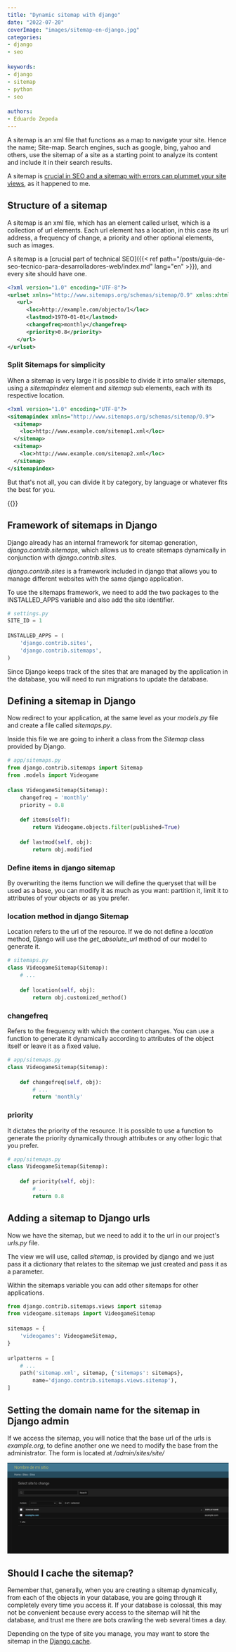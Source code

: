 ```yaml
---
title: "Dynamic sitemap with django"
date: "2022-07-20"
coverImage: "images/sitemap-en-django.jpg"
categories:
- django
- seo

keywords:
- django
- sitemap
- python
- seo

authors:
- Eduardo Zepeda
---
```


A sitemap is an xml file that functions as a map to navigate your site. Hence the name; Site-map. Search engines, such as google, bing, yahoo and others, use the sitemap of a site as a starting point to analyze its content and include it in their search results. 

A sitemap is [crucial in SEO and a sitemap with errors can plummet your site views](/en/my-technical-seo-mistakes-when-i-migrated-my-site-from-wordpress/), as it happened to me.

## Structure of a sitemap

A sitemap is an xml file, which has an element called urlset, which is a collection of url elements. Each url element has a location, in this case its url address, a frequency of change, a priority and other optional elements, such as images. 

A sitemap is a [crucial part of technical SEO]({{< ref path="/posts/guia-de-seo-tecnico-para-desarrolladores-web/index.md" lang="en" >}}), and every site should have one.

```xml
<?xml version="1.0" encoding="UTF-8"?>
<urlset xmlns="http://www.sitemaps.org/schemas/sitemap/0.9" xmlns:xhtml="http://www.w3.org/1999/xhtml">
   <url>
      <loc>http://example.com/objecto/1</loc>
      <lastmod>1970-01-01</lastmod>
      <changefreq>monthly</changefreq>
      <priority>0.8</priority>
   </url>
</urlset>
```

### Split Sitemaps for simplicity

When a sitemap is very large it is possible to divide it into smaller sitemaps, using a _sitemapindex_ element and _sitemap_ sub elements, each with its respective location.

```xml
<?xml version="1.0" encoding="UTF-8"?>
<sitemapindex xmlns="http://www.sitemaps.org/schemas/sitemap/0.9">
  <sitemap>
    <loc>http://www.example.com/sitemap1.xml</loc>
  </sitemap>
  <sitemap>
    <loc>http://www.example.com/sitemap2.xml</loc>
  </sitemap>
</sitemapindex>
```

But that's not all, you can divide it by category, by language or whatever fits the best for you.

{{<ad>}}

## Framework of sitemaps in Django

Django already has an internal framework for sitemap generation, _django.contrib.sitemaps_, which allows us to create sitemaps dynamically in conjunction with _django.contrib.sites_.

_django.contrib.sites_ is a framework included in django that allows you to manage different websites with the same django application.

To use the sitemaps framework, we need to add the two packages to the INSTALLED_APPS variable and also add the site identifier.

```python
# settings.py
SITE_ID = 1

INSTALLED_APPS = (
    'django.contrib.sites',
    'django.contrib.sitemaps',
)
```

Since Django keeps track of the sites that are managed by the application in the database, you will need to run migrations to update the database.

## Defining a sitemap in Django

Now redirect to your application, at the same level as your _models.py_ file and create a file called _sitemaps.py_.

Inside this file we are going to inherit a class from the _Sitemap_ class provided by Django.

```python
# app/sitemaps.py
from django.contrib.sitemaps import Sitemap
from .models import Videogame

class VideogameSitemap(Sitemap):
    changefreq = 'monthly'
    priority = 0.8

    def items(self):
        return Videogame.objects.filter(published=True)

    def lastmod(self, obj):
        return obj.modified
```

### Define items in django sitemap

By overwriting the items function we will define the queryset that will be used as a base, you can modify it as much as you want: partition it, limit it to attributes of your objects or as you prefer.

### location method in django Sitemap

Location refers to the url of the resource. If we do not define a _location_ method, Django will use the _get_absolute_url_ method of our model to generate it.

```python
# sitemaps.py
class VideogameSitemap(Sitemap):
    # ...

    def location(self, obj):
        return obj.customized_method()
```

### changefreq

Refers to the frequency with which the content changes. You can use a function to generate it dynamically according to attributes of the object itself or leave it as a fixed value.

```python
# app/sitemaps.py
class VideogameSitemap(Sitemap):

    def changefreq(self, obj):
        # ...
        return 'monthly'
```

### priority

It dictates the priority of the resource. It is possible to use a function to generate the priority dynamically through attributes or any other logic that you prefer.

```python
# app/sitemaps.py
class VideogameSitemap(Sitemap):

    def priority(self, obj):
        # ...
        return 0.8
```

## Adding a sitemap to Django urls

Now we have the sitemap, but we need to add it to the url in our project's _urls.py_ file. 

The view we will use, called _sitemap_, is provided by django and we just pass it a dictionary that relates to the sitemap we just created and pass it as a parameter.

Within the sitemaps variable you can add other sitemaps for other applications.

```python
from django.contrib.sitemaps.views import sitemap
from videogame.sitemaps import VideogameSitemap

sitemaps = {
    'videogames': VideogameSitemap,
}

urlpatterns = [
    # ...
    path('sitemap.xml', sitemap, {'sitemaps': sitemaps},
        name='django.contrib.sitemaps.views.sitemap'),
]
```

## Setting the domain name for the sitemap in Django admin

If we access the sitemap, you will notice that the base url of the urls is _example.org_, to define another one we need to modify the base from the administrator. The form is located at _/admin/sites/site/_

![Add a domain to the Django sitemap](images/Django-sitio-sitemap.png "Modify the default domain of the sitemap in /admin/sites/site/")

## Should I cache the sitemap?

Remember that, generally, when you are creating a sitemap dynamically, from each of the objects in your database, you are going through it completely every time you access it. If your database is colossal, this may not be convenient because every access to the sitemap will hit the database, and trust me there are bots crawling the web several times a day. 

Depending on the type of site you manage, you may want to store the sitemap in the [Django cache](/en/caching-in-django-rest-framework-using-memcached/).